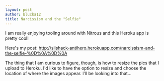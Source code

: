 ```yaml
---
layout: post
author: blucka12
title: Narcissism and the "Selfie"
---
```


I am really enjoying tooling around with Nitrous and this Heroku app is pretty cool!

Here's my post:
http://silshack-antihero.herokuapp.com/narcissism-and-the-selfie-%0D%0A%0D%0A

The thing that I am curious to figure, though, is how to resize the pics that I upload to Heroku. I'd like to have the option to resize and choose the location of where the images appear. I'll be looking into that...

